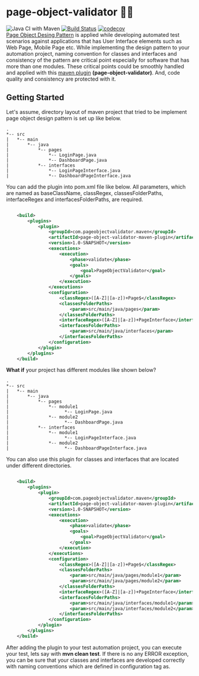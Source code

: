 # page-object-validator :policeman:
![Java CI with Maven](https://github.com/sercanparker/page-object-validator/workflows/Java%20CI%20with%20Maven/badge.svg?branch=main)
[![Build Status](https://travis-ci.com/sercanparker/page-object-validator.svg?branch=main)](https://travis-ci.com/sercanparker/page-object-validator)
[![codecov](https://codecov.io/gh/sercanparker/page-object-validator/branch/main/graph/badge.svg?token=S5H8200IX9)](https://codecov.io/gh/sercanparker/page-object-validator) <br />
[Page Object Desing Pattern](https://martinfowler.com/bliki/PageObject.html) is applied while developing automated test scenarios against applications that has User Interface elements such as Web Page, Mobile Page etc. While implementing the design pattern to your automation project, naming convention for classes and interfaces  and consistency of the pattern are critical point especially for software that has more than one modules. These critical points could be smoothly handled and applied with this [maven plugin](https://maven.apache.org/plugins/) **(page-object-validator)**. And, code quality and consistency are protected with it. 

## Getting Started
Let's assume, directory layout of maven project that tried to be implement page object design pattern is set up like below. <br/>
```
.
*-- src
|   *-- main
|   	*-- java
|   		*-- pages
|   			*-- LoginPage.java
|   			*-- DashboardPage.java
|   		*-- interfaces
|   			*-- LoginPageInterface.java
|   			*-- DashboardPageInterface.java
```
You can add the plugin into pom.xml file like below. All parameters, which are named as baseClassName, classRegex, classesFolderPaths, interfaceRegex and interfacesFolderPaths, are required. 
```xml

    <build>
        <plugins>
            <plugin>
                <groupId>com.pageobjectvalidator.maven</groupId>
                <artifactId>page-object-validator-maven-plugin</artifactId>
                <version>1.0-SNAPSHOT</version>
                <executions>
                    <execution>
                        <phase>validate</phase>
                        <goals>
                            <goal>PageObjectValidator</goal>
                        </goals>
                    </execution>
                </executions>
                <configuration>
                    <classRegex>([A-Z]|[a-z])+Page$</classRegex>
                    <classesFolderPaths>
                        <param>src/main/java/pages</param>
                    </classesFolderPaths>
                    <interfaceRegex>([A-Z]|[a-z])+PageInterface</interfaceRegex>
                    <interfacesFolderPaths>
                        <param>src/main/java/interfaces</param>
                    </interfacesFolderPaths>
                </configuration>
            </plugin>
        </plugins>
    </build>
```
**What if** your project has different modules like shown below? 
```
.
*-- src
|   *-- main
|   	*-- java
|   		*-- pages
|   		    *-- module1
|   			      *-- LoginPage.java
|   		    *-- module2
|   			      *-- DashboardPage.java
|   		*-- interfaces
|   		    *-- module1
|   			      *-- LoginPageInterface.java
|   		    *-- module2
|   			      *-- DashboardPageInterface.java
```
You can also use this plugin for classes and interfaces that are located under different directories.

```xml

    <build>
        <plugins>
            <plugin>
                <groupId>com.pageobjectvalidator.maven</groupId>
                <artifactId>page-object-validator-maven-plugin</artifactId>
                <version>1.0-SNAPSHOT</version>
                <executions>
                    <execution>
                        <phase>validate</phase>
                        <goals>
                            <goal>PageObjectValidator</goal>
                        </goals>
                    </execution>
                </executions>
                <configuration>
                    <classRegex>([A-Z]|[a-z])+Page$</classRegex>
                    <classesFolderPaths>
                        <param>src/main/java/pages/module1</param>
                        <param>src/main/java/pages/module2</param>
                    </classesFolderPaths>
                    <interfaceRegex>([A-Z]|[a-z])+PageInterface</interfaceRegex>
                    <interfacesFolderPaths>
                        <param>src/main/java/interfaces/module1</param>
                        <param>src/main/java/interfaces/module2</param>
                    </interfacesFolderPaths>
                </configuration>
            </plugin>
        </plugins>
    </build>
```
After adding the plugin to your test automation project, you can execute your test, lets say with **mvn clean test**. If there is no any ERROR exception, you can be sure that your classes and interfaces are developed correctly with naming conventions which are defined in configuration tag as.
